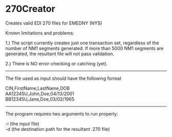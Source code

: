 # 270Creator
Creates valid EDI 270 files for EMEDNY (NYS)

Known limitations and problems:

1.) The script currently creates just one transaction set, regardless of the number of NM1 segments generated. If more than 5000 NM1 segments are generated, the resultant file will not pass validation.

2.) There is NO error-checking or catching (yet).

---

The file used as input should have the following format

CIN,FirstName,LastName,DOB            
AA12345U,John,Doe,04/13/2001                
BB12345U,Jane,Doe,03/02/1965              

---

The program requires two arguments to run properly:      

-i (the input file)         
-d (the destination path for the resultant .270 file)       
